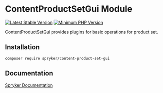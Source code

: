 # ContentProductSetGui Module
[![Latest Stable Version](https://poser.pugx.org/spryker/content-product-set-gui/v/stable.svg)](https://packagist.org/packages/spryker/content-product-set-gui)
[![Minimum PHP Version](https://img.shields.io/badge/php-%3E%3D%207.4-8892BF.svg)](https://php.net/)

ContentProductSetGui provides plugins for basic operations for product set.

## Installation

```
composer require spryker/content-product-set-gui
```

## Documentation

[Spryker Documentation](https://documentation.spryker.com/module_guide/overview.htm)
